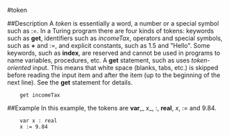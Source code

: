 
#token

##Description
A _token_ is essentially a word, a number or a special symbol such as :=. In a Turing program there are four kinds of tokens: keywords such as **get**, identifiers such as _incomeTax_, operators and special symbols, such as **+** and :=, and explicit constants, such as 1.5 and "Hello". Some keywords, such as **index**, are reserved and cannot be used in programs to name variables, procedures, etc.
A **get** statement, such as
uses _token-oriented_ input. This means that white space (blanks, tabs, etc.) is skipped before reading the input item and after the item (up to the beginning of the next line). See the **get** statement for details.


        get incomeTax
##Example
In this example, the tokens are **var**,_ x_, :, **real**, _x_, := and 9.84.


        var x : real
        x := 9.84

